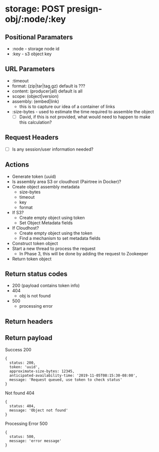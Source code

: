 # storage: POST presign-obj/:node/:key

## Positional Paramaters
- :node - storage node id
- :key - s3 object key

## URL Parameters
- :timeout
- format: (zip|tar|tag.gz) default is ???
- content: (producer|all) default is all
- scope: (object|version)
- assembly: (embed|link)
  - this is to capture our idea of a container of links
- :size-bytes - used to estimate the time required to assemble the object
  - [ ] David, if this is not provided, what would need to happen to make this calculation?

## Request Headers

- [ ] Is any session/user information needed?

## Actions

- Generate token (uuid)
- Is assembly area S3 or cloudhost (Pairtree in Docker)?
- Create object assembly metadata
  - size-bytes
  - timeout
  - key
  - format
- If S3?
  - Create empty object using token
  - Set Object Metadata fields
- If Cloudhost?
  - Create empty object using the token
  - Find a mechanism to set metadata fields
- Construct token object
- Start a new thread to process the request
  - In Phase 3, this will be done by adding the request to Zookeeper
- Return token object

## Return status codes
- 200 (payload contains token info)
- 404
  - obj is not found
- 500
  - processing error

## Return headers

## Return payload

Success 200
```
{
  status: 200,
  token: 'uuid',
  approximate-size-bytes: 12345,
  anticipated-availability-time: '2019-11-05T08:15:30-08:00',
  message: 'Request queued, use token to check status'
}
```

Not found 404
```
{
  status: 404,
  message: 'Object not found'
}
```

Processing Error 500
```
{
  status: 500,
  message: 'error message'
}
```

